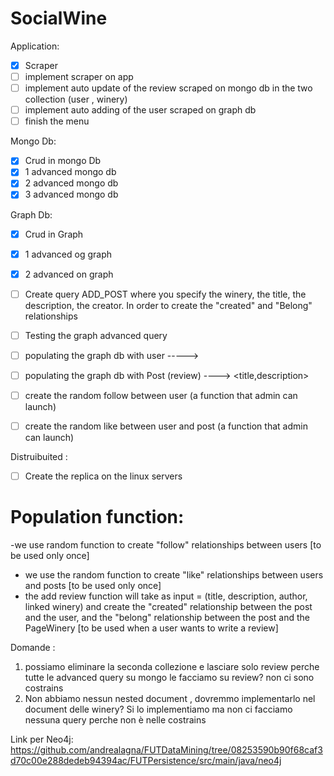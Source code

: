 # SocialWine

Application:
- [x] Scraper
- [ ] implement scraper on app
- [ ] implement auto update of the review scraped on mongo db in the two collection (user , winery)
- [ ] implement auto adding of the user scraped on graph db
- [ ] finish the menu

Mongo Db:
- [x] Crud in mongo Db
- [x] 1 advanced mongo db
- [x] 2 advanced mongo db
- [x] 3 advanced mongo db

Graph Db:
- [x] Crud in Graph
- [x] 1 advanced og graph
- [x] 2 advanced on graph
- [ ] Create query ADD_POST where you specify the winery, the title, the description, the creator. In order to create the "created" and "Belong" relationships
- [ ] Testing the graph advanced query
- [ ] populating the graph db with user -----> <name>
- [ ] populating the graph db with Post (review) ----> <title,description>
- [ ] create the random follow between user (a function that admin can launch)
- [ ] create the random like between user and post (a function that admin can launch)



Distruibuited : 
- [ ] Create the replica on the linux servers

  
  
# Population function:
-we use random function to create "follow" relationships between users [to be used only once]
- we use the random function to create "like" relationships between users and posts [to be used only once]
- the add review function will take as input = (title, description, author, linked winery) and create the "created" relationship between the post and the user, and the "belong" relationship between the post and the PageWinery [to be used when a user wants to write a review]
  
  

Domande :
1. possiamo eliminare la seconda collezione e lasciare solo review perche tutte le advanced query su mongo le facciamo su review? non ci sono costrains
2. Non abbiamo nessun nested document , dovremmo implementarlo nel document delle winery? Si lo implementiamo  ma non ci facciamo nessuna query perche non è nelle costrains

Link per Neo4j:
https://github.com/andrealagna/FUTDataMining/tree/08253590b90f68caf3d70c00e288dedeb94394ac/FUTPersistence/src/main/java/neo4j



